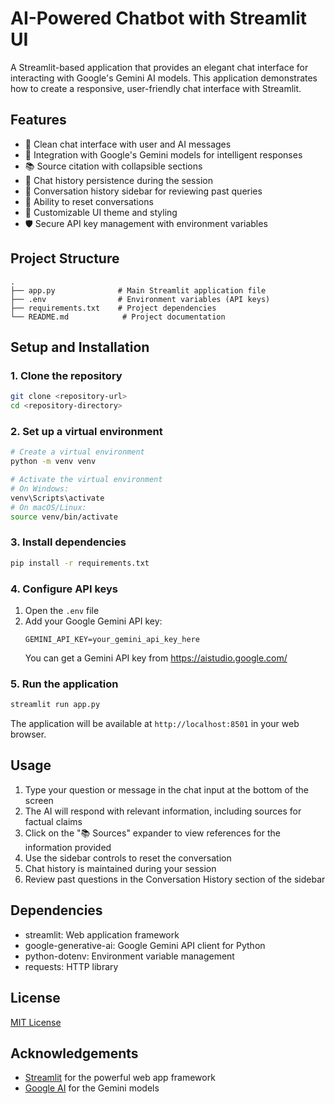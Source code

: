 # AI-Powered Chatbot with Streamlit UI

A Streamlit-based application that provides an elegant chat interface for interacting with Google's Gemini AI models. This application demonstrates how to create a responsive, user-friendly chat interface with Streamlit.

## Features

- 💬 Clean chat interface with user and AI messages
- 🧠 Integration with Google's Gemini models for intelligent responses
- 📚 Source citation with collapsible sections
- 🔄 Chat history persistence during the session
- 📜 Conversation history sidebar for reviewing past queries
- 🔄 Ability to reset conversations
- 🎨 Customizable UI theme and styling
- 🛡️ Secure API key management with environment variables

## Project Structure

```
.
├── app.py              # Main Streamlit application file
├── .env                # Environment variables (API keys)
├── requirements.txt    # Project dependencies
└── README.md            # Project documentation
```

## Setup and Installation

### 1. Clone the repository

```bash
git clone <repository-url>
cd <repository-directory>
```

### 2. Set up a virtual environment

```bash
# Create a virtual environment
python -m venv venv

# Activate the virtual environment
# On Windows:
venv\Scripts\activate
# On macOS/Linux:
source venv/bin/activate
```

### 3. Install dependencies

```bash
pip install -r requirements.txt
```

### 4. Configure API keys

1. Open the `.env` file
2. Add your Google Gemini API key:
   ```
   GEMINI_API_KEY=your_gemini_api_key_here
   ```
   You can get a Gemini API key from https://aistudio.google.com/

### 5. Run the application

```bash
streamlit run app.py
```

The application will be available at `http://localhost:8501` in your web browser.

## Usage

1. Type your question or message in the chat input at the bottom of the screen
2. The AI will respond with relevant information, including sources for factual claims
3. Click on the "📚 Sources" expander to view references for the information provided
4. Use the sidebar controls to reset the conversation
5. Chat history is maintained during your session
6. Review past questions in the Conversation History section of the sidebar

## Dependencies

- streamlit: Web application framework
- google-generative-ai: Google Gemini API client for Python
- python-dotenv: Environment variable management
- requests: HTTP library

## License

[MIT License](LICENSE)

## Acknowledgements

- [Streamlit](https://streamlit.io/) for the powerful web app framework
- [Google AI](https://ai.google.dev/) for the Gemini models 